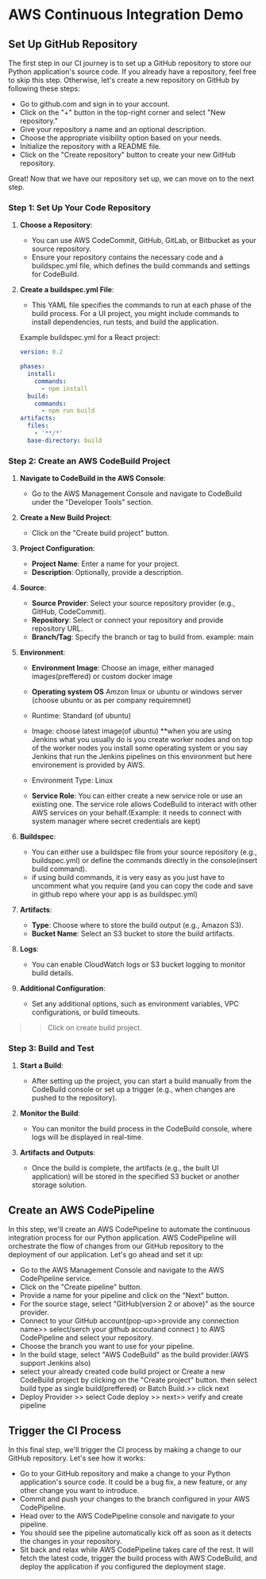 # AWS Continuous Integration Demo

## Set Up GitHub Repository

The first step in our CI journey is to set up a GitHub repository to store our Python application's source code. If you already have a repository, feel free to skip this step. Otherwise, let's create a new repository on GitHub by following these steps:

- Go to github.com and sign in to your account.
- Click on the "+" button in the top-right corner and select "New repository."
- Give your repository a name and an optional description.
- Choose the appropriate visibility option based on your needs.
- Initialize the repository with a README file.
- Click on the "Create repository" button to create your new GitHub repository.

Great! Now that we have our repository set up, we can move on to the next step.

### Step 1: Set Up Your Code Repository

1. **Choose a Repository**:
   - You can use AWS CodeCommit, GitHub, GitLab, or Bitbucket as your source repository.
   - Ensure your repository contains the necessary code and a buildspec.yml file, which defines the build commands and settings for CodeBuild.

2. **Create a buildspec.yml File**:
   - This YAML file specifies the commands to run at each phase of the build process. For a UI project, you might include commands to install dependencies, run tests, and build the application.

   Example buildspec.yml for a React project:
   ```yaml
   version: 0.2

   phases:
     install:
       commands:
         - npm install
     build:
       commands:
         - npm run build
   artifacts:
     files:
       - '**/*'
     base-directory: build
   ```

### Step 2: Create an AWS CodeBuild Project

1. **Navigate to CodeBuild in the AWS Console**:
   - Go to the AWS Management Console and navigate to CodeBuild under the "Developer Tools" section.

2. **Create a New Build Project**:
   - Click on the "Create build project" button.

3. **Project Configuration**:
   - **Project Name**: Enter a name for your project.
   - **Description**: Optionally, provide a description.

4. **Source**:
   - **Source Provider**: Select your source repository provider (e.g., GitHub, CodeCommit).
   - **Repository**: Select or connect your repository and provide repository URL.
   - **Branch/Tag**: Specify the branch or tag to build from. example: main

5. **Environment**:
   - **Environment Image**: Choose an image, either managed images(preffered) or custom docker image
   - **Operating system OS** Amzon linux or ubuntu or windows server (choose ubuntu or as per company requiremnet)
   - Runtime: Standard (of ubuntu)
   - Image: choose latest image(of ubuntu)
**when you are using Jenkins what you usually do is you create worker nodes and on top of the worker nodes you install some operating system or you say Jenkins that run the Jenkins pipelines on this environment but here environement is provided by AWS.
   - Environment Type: Linux  

   - **Service Role**: You can either create a new service role or use an existing one. The service role allows CodeBuild to interact with other AWS services on your behalf.(Example: it needs to connect with system manager where secret credentials are kept)

6. **Buildspec**:
   - You can either use a buildspec file from your source repository (e.g., buildspec.yml) or define the commands directly in the console(insert build command).
   - if using build commands, it is very easy as you just have to uncomment what you require (and you can copy the code and save in github repo where your app is as buildspec.yml) 

7. **Artifacts**:
   - **Type**: Choose where to store the build output (e.g., Amazon S3).
   - **Bucket Name**: Select an S3 bucket to store the build artifacts.

8. **Logs**:
   - You can enable CloudWatch logs or S3 bucket logging to monitor build details.

9. **Additional Configuration**:
   - Set any additional options, such as environment variables, VPC configurations, or build timeouts.

>>Click on create build project.

### Step 3: Build and Test

1. **Start a Build**:
   - After setting up the project, you can start a build manually from the CodeBuild console or set up a trigger (e.g., when changes are pushed to the repository).

2. **Monitor the Build**:
   - You can monitor the build process in the CodeBuild console, where logs will be displayed in real-time.

3. **Artifacts and Outputs**:
   - Once the build is complete, the artifacts (e.g., the built UI application) will be stored in the specified S3 bucket or another storage solution.

## Create an AWS CodePipeline
In this step, we'll create an AWS CodePipeline to automate the continuous integration process for our Python application. AWS CodePipeline will orchestrate the flow of changes from our GitHub repository to the deployment of our application. Let's go ahead and set it up:

- Go to the AWS Management Console and navigate to the AWS CodePipeline service.
- Click on the "Create pipeline" button.
- Provide a name for your pipeline and click on the "Next" button.
- For the source stage, select "GitHub(version 2 or above)" as the source provider.
- Connect to your GitHub account(pop-up>>provide any connection name>> select/serch your github accoutand connect ) to AWS CodePipeline and select your repository.
- Choose the branch you want to use for your pipeline.
- In the build stage, select "AWS CodeBuild" as the build provider.(AWS support Jenkins also)
- select your already created code build project or Create a new CodeBuild project by clicking on the "Create project" button. then select build type as single build(preffered) or Batch Build.>> click next
- Deploy Provider >> select Code deploy >> next>> verify and create pipeline


## Trigger the CI Process

In this final step, we'll trigger the CI process by making a change to our GitHub repository. Let's see how it works:

- Go to your GitHub repository and make a change to your Python application's source code. It could be a bug fix, a new feature, or any other change you want to introduce.
- Commit and push your changes to the branch configured in your AWS CodePipeline.
- Head over to the AWS CodePipeline console and navigate to your pipeline.
- You should see the pipeline automatically kick off as soon as it detects the changes in your repository.
- Sit back and relax while AWS CodePipeline takes care of the rest. It will fetch the latest code, trigger the build process with AWS CodeBuild, and deploy the application if you configured the deployment stage.



